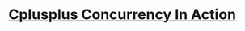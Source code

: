 # [Cplusplus Concurrency In Action](https://www.bogotobogo.com/cplusplus/files/CplusplusConcurrencyInAction_PracticalMultithreading.pdf)